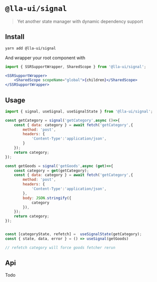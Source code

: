 # `@lla-ui/signal`

> Yet another state manager with dynamic dependency support



## Install

```bash
yarn add @lla-ui/signal
```

And wrapper your root component with

```jsx
import { SSRSupportWrapper, SharedScope } from '@lla-ui/signal';

<SSRSupportWrapper>
	<SharedScope scopeName="global">{children}</SharedScope>
</SSRSupportWrapper>
```


## Usage

```js
import { signal, useSignal, useSignalState } from '@lla-ui/signal';

const getCategory = signal('getCategory',async ()=>{
	const { data: category } = await fetch('getCategory',{
		method: 'post',
		headers: {
			'Content-Type':'application/json',
		}
	});
	return category;
});

const getGoods = signal('getGoods',async (get)=>{
	const category = get(getCategory);
	const { data: category } = await fetch('getCategory',{
		method: 'post',
		headers: {
			'Content-Type':'application/json',
		},
		body: JSON.stringify({
			category
		}),
	});
	return category;
});


const [categoryState, refetch] =  useSignalState(getCategory);
const { state, data, error } = () => useSignal(getGoods)

// refetch category will force goods fetcher rerun
```

## Api

Todo
